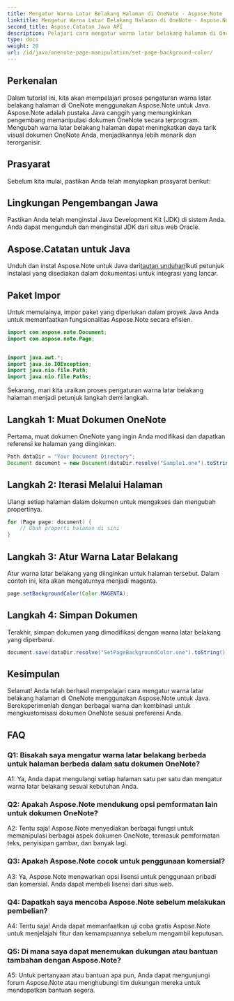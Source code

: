 ```yaml
---
title: Mengatur Warna Latar Belakang Halaman di OneNote - Aspose.Note
linktitle: Mengatur Warna Latar Belakang Halaman di OneNote - Aspose.Note
second_title: Aspose.Catatan Java API
description: Pelajari cara mengatur warna latar belakang halaman di OneNote dengan mudah menggunakan Aspose.Note untuk Java. Tingkatkan daya tarik visual dokumen Anda dengan tutorial sederhana ini.
type: docs
weight: 20
url: /id/java/onenote-page-manipulation/set-page-background-color/
---
```

## Perkenalan

Dalam tutorial ini, kita akan mempelajari proses pengaturan warna latar belakang halaman di OneNote menggunakan Aspose.Note untuk Java. Aspose.Note adalah pustaka Java canggih yang memungkinkan pengembang memanipulasi dokumen OneNote secara terprogram. Mengubah warna latar belakang halaman dapat meningkatkan daya tarik visual dokumen OneNote Anda, menjadikannya lebih menarik dan terorganisir.

## Prasyarat

Sebelum kita mulai, pastikan Anda telah menyiapkan prasyarat berikut:

## Lingkungan Pengembangan Jawa

Pastikan Anda telah menginstal Java Development Kit (JDK) di sistem Anda. Anda dapat mengunduh dan menginstal JDK dari situs web Oracle.

## Aspose.Catatan untuk Java

 Unduh dan instal Aspose.Note untuk Java dari[tautan unduhan](https://releases.aspose.com/note/java/)Ikuti petunjuk instalasi yang disediakan dalam dokumentasi untuk integrasi yang lancar.

## Paket Impor

Untuk memulainya, impor paket yang diperlukan dalam proyek Java Anda untuk memanfaatkan fungsionalitas Aspose.Note secara efisien.

```java
import com.aspose.note.Document;
import com.aspose.note.Page;


import java.awt.*;
import java.io.IOException;
import java.nio.file.Path;
import java.nio.file.Paths;
```

Sekarang, mari kita uraikan proses pengaturan warna latar belakang halaman menjadi petunjuk langkah demi langkah.

## Langkah 1: Muat Dokumen OneNote

Pertama, muat dokumen OneNote yang ingin Anda modifikasi dan dapatkan referensi ke halaman yang diinginkan.

```java
Path dataDir = "Your Document Directory";
Document document = new Document(dataDir.resolve("Sample1.one").toString());
```

## Langkah 2: Iterasi Melalui Halaman

Ulangi setiap halaman dalam dokumen untuk mengakses dan mengubah propertinya.

```java
for (Page page: document) {
    // Ubah properti halaman di sini
}
```

## Langkah 3: Atur Warna Latar Belakang

Atur warna latar belakang yang diinginkan untuk halaman tersebut. Dalam contoh ini, kita akan mengaturnya menjadi magenta.

```java
page.setBackgroundColor(Color.MAGENTA);
```

## Langkah 4: Simpan Dokumen

Terakhir, simpan dokumen yang dimodifikasi dengan warna latar belakang yang diperbarui.

```java
document.save(dataDir.resolve("SetPageBackgroundColor.one").toString());
```

## Kesimpulan

Selamat! Anda telah berhasil mempelajari cara mengatur warna latar belakang halaman di OneNote menggunakan Aspose.Note untuk Java. Bereksperimenlah dengan berbagai warna dan kombinasi untuk mengkustomisasi dokumen OneNote sesuai preferensi Anda.

## FAQ

### Q1: Bisakah saya mengatur warna latar belakang berbeda untuk halaman berbeda dalam satu dokumen OneNote?

A1: Ya, Anda dapat mengulangi setiap halaman satu per satu dan mengatur warna latar belakang sesuai kebutuhan Anda.

### Q2: Apakah Aspose.Note mendukung opsi pemformatan lain untuk dokumen OneNote?

A2: Tentu saja! Aspose.Note menyediakan berbagai fungsi untuk memanipulasi berbagai aspek dokumen OneNote, termasuk pemformatan teks, penyisipan gambar, dan banyak lagi.

### Q3: Apakah Aspose.Note cocok untuk penggunaan komersial?

A3: Ya, Aspose.Note menawarkan opsi lisensi untuk penggunaan pribadi dan komersial. Anda dapat membeli lisensi dari situs web.

### Q4: Dapatkah saya mencoba Aspose.Note sebelum melakukan pembelian?

A4: Tentu saja! Anda dapat memanfaatkan uji coba gratis Aspose.Note untuk menjelajahi fitur dan kemampuannya sebelum mengambil keputusan.

### Q5: Di mana saya dapat menemukan dukungan atau bantuan tambahan dengan Aspose.Note?

A5: Untuk pertanyaan atau bantuan apa pun, Anda dapat mengunjungi forum Aspose.Note atau menghubungi tim dukungan mereka untuk mendapatkan bantuan segera.